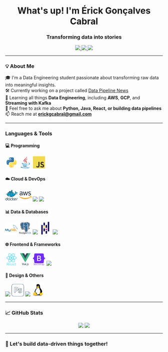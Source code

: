 <h1 align="center">What's up! I'm Érick Gonçalves Cabral </h1>
<h3 align="center">Transforming data into stories </h3>

<p align="center">
  <a href="https://www.linkedin.com/in/erick-cabralgca/" target="_blank">
    <img src="https://img.shields.io/badge/LinkedIn-blue?style=for-the-badge&logo=linkedin" />
  </a>
  <a href="https://instagram.com/erickcaabral" target="_blank">
    <img src="https://img.shields.io/badge/Instagram-%23E4405F.svg?style=for-the-badge&logo=instagram&logoColor=white" />
  </a>
  <a href="mailto:erickgcabral@gmail.com">
    <img src="https://img.shields.io/badge/Gmail-D14836?style=for-the-badge&logo=gmail&logoColor=white" />
  </a>
</p>

---

### 💡 About Me

🎓 I'm a Data Engineering student passionate about transforming raw data into meaningful insights.  
🛠️ Currently working on a project called [Data Pipeline News](https://github.com/ErickGCA/data-pipeline-news.git)  
🌱 Learning all things **Data Engineering**, including **AWS**, **GCP**, and **Streaming with Kafka**  
💬 Feel free to ask me about **Python, Java, React, or building data pipelines**  
📫 Reach me at **erickgcabral@gmail.com**

---

### Languages & Tools

#### 💻 Programming
<p>
  <img src="https://raw.githubusercontent.com/devicons/devicon/master/icons/python/python-original.svg" width="40" />
  <img src="https://raw.githubusercontent.com/devicons/devicon/master/icons/java/java-original.svg" width="40" />
  <img src="https://raw.githubusercontent.com/devicons/devicon/master/icons/javascript/javascript-original.svg" width="40" />
</p>

#### ☁️ Cloud & DevOps
<p>
  <img src="https://raw.githubusercontent.com/devicons/devicon/master/icons/docker/docker-original-wordmark.svg" width="40" />
  <img src="https://raw.githubusercontent.com/devicons/devicon/master/icons/amazonwebservices/amazonwebservices-original-wordmark.svg" width="40" />
  <img src="https://www.vectorlogo.zone/logos/google_cloud/google_cloud-icon.svg" width="40" />
  <img src="https://www.vectorlogo.zone/logos/getpostman/getpostman-icon.svg" width="40" />
</p>

#### 📊 Data & Databases
<p>
  <img src="https://raw.githubusercontent.com/devicons/devicon/master/icons/mysql/mysql-original-wordmark.svg" width="40" />
  <img src="https://raw.githubusercontent.com/devicons/devicon/master/icons/postgresql/postgresql-original-wordmark.svg" width="40" />
  <img src="https://www.vectorlogo.zone/logos/apache_kafka/apache_kafka-icon.svg" width="40" />
  <img src="https://raw.githubusercontent.com/devicons/devicon/2ae2a900d2f041da66e950e4d48052658d850630/icons/pandas/pandas-original.svg" width="40" />
  <img src="https://www.vectorlogo.zone/logos/pytorch/pytorch-icon.svg" width="40" />
</p>

#### 🌐 Frontend & Frameworks
<p>
  <img src="https://raw.githubusercontent.com/devicons/devicon/master/icons/react/react-original-wordmark.svg" width="40" />
  <img src="https://raw.githubusercontent.com/devicons/devicon/master/icons/vuejs/vuejs-original-wordmark.svg" width="40" />
  <img src="https://raw.githubusercontent.com/devicons/devicon/master/icons/bootstrap/bootstrap-plain-wordmark.svg" width="40" />
  <img src="https://www.vectorlogo.zone/logos/tailwindcss/tailwindcss-icon.svg" width="40" />
</p>

#### 🎨 Design & Others
<p>
  <img src="https://www.vectorlogo.zone/logos/adobe_illustrator/adobe_illustrator-icon.svg" width="40" />
  <img src="https://raw.githubusercontent.com/devicons/devicon/master/icons/photoshop/photoshop-line.svg" width="40" />
  <img src="https://download.blender.org/branding/community/blender_community_badge_white.svg" width="40" />
  <img src="https://raw.githubusercontent.com/devicons/devicon/master/icons/linux/linux-original.svg" width="40" />
</p>

---

### 📈 GitHub Stats

<p align="center">
  <img src="https://github-readme-stats.vercel.app/api?username=ErickGCA&show_icons=true&theme=radical" width="48%" />
  <img src="https://github-readme-stats.vercel.app/api/top-langs/?username=ErickGCA&layout=compact&theme=radical" width="48%" />
</p>

---

### 🚀 Let's build data-driven things together!

